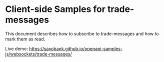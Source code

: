 # Client-side Samples for trade-messages

This document describes how to subscribe to trade-messages and how to mark them as read.

Live demo: https://saxobank.github.io/openapi-samples-js/websockets/trade-messages/
